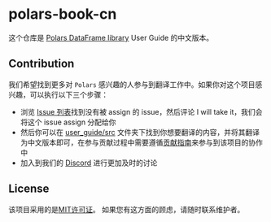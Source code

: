 # polars-book-cn

这个仓库是 [Polars DataFrame library](https://github.com/pola-rs/polars) User Guide 的中文版本。

## Contribution

我们希望找到更多对 `Polars` 感兴趣的人参与到翻译工作中。如果你对这个项目感兴趣，可以执行以下三个步骤：

- 浏览 [Issue 列表](https://github.com/pola-rs/polars-book-cn/issues)找到没有被 assign 的 issue，然后评论 I will take it，我们会将这个 issue assign 分配给你
- 然后你可以在 [user_guide/src](./user_guide/src/) 文件夹下找到你想要翻译的内容，并将其翻译为中文版本即可，在参与贡献过程中需要遵循[贡献指南](./CONTRIBUTING.md)来参与到该项目的协作中
- 加入到我们的 [Discord](https://discord.com/invite/4UfP5cfBE7) 进行更加及时的讨论

## License

该项目采用的是[MIT许可证](http://choosealicense.com/licenses/mit/)。 如果您有这方面的顾虑，请随时联系维护者。